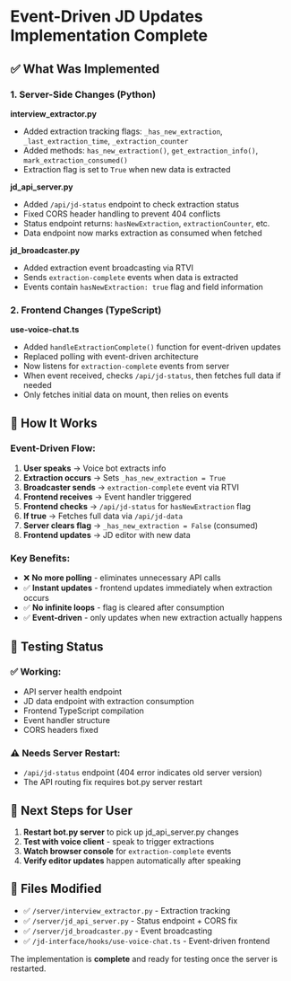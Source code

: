 # Event-Driven JD Updates Implementation Complete

## ✅ What Was Implemented

### 1. Server-Side Changes (Python)

**interview_extractor.py**
- Added extraction tracking flags: `_has_new_extraction`, `_last_extraction_time`, `_extraction_counter`
- Added methods: `has_new_extraction()`, `get_extraction_info()`, `mark_extraction_consumed()`
- Extraction flag is set to `True` when new data is extracted

**jd_api_server.py**
- Added `/api/jd-status` endpoint to check extraction status
- Fixed CORS header handling to prevent 404 conflicts
- Status endpoint returns: `hasNewExtraction`, `extractionCounter`, etc.
- Data endpoint now marks extraction as consumed when fetched

**jd_broadcaster.py**
- Added extraction event broadcasting via RTVI
- Sends `extraction-complete` events when data is extracted
- Events contain `hasNewExtraction: true` flag and field information

### 2. Frontend Changes (TypeScript)

**use-voice-chat.ts**
- Added `handleExtractionComplete()` function for event-driven updates
- Replaced polling with event-driven architecture
- Now listens for `extraction-complete` events from server
- When event received, checks `/api/jd-status`, then fetches full data if needed
- Only fetches initial data on mount, then relies on events

## 🔄 How It Works

### Event-Driven Flow:
1. **User speaks** → Voice bot extracts info
2. **Extraction occurs** → Sets `_has_new_extraction = True`
3. **Broadcaster sends** → `extraction-complete` event via RTVI
4. **Frontend receives** → Event handler triggered
5. **Frontend checks** → `/api/jd-status` for `hasNewExtraction` flag
6. **If true** → Fetches full data via `/api/jd-data`
7. **Server clears flag** → `_has_new_extraction = False` (consumed)
8. **Frontend updates** → JD editor with new data

### Key Benefits:
- ❌ **No more polling** - eliminates unnecessary API calls
- ✅ **Instant updates** - frontend updates immediately when extraction occurs
- ✅ **No infinite loops** - flag is cleared after consumption
- ✅ **Event-driven** - only updates when new extraction actually happens

## 🧪 Testing Status

### ✅ Working:
- API server health endpoint
- JD data endpoint with extraction consumption
- Frontend TypeScript compilation
- Event handler structure
- CORS headers fixed

### ⚠️ Needs Server Restart:
- `/api/jd-status` endpoint (404 error indicates old server version)
- The API routing fix requires bot.py server restart

## 🚀 Next Steps for User

1. **Restart bot.py server** to pick up jd_api_server.py changes
2. **Test with voice client** - speak to trigger extractions
3. **Watch browser console** for `extraction-complete` events
4. **Verify editor updates** happen automatically after speaking

## 📁 Files Modified

- ✅ `/server/interview_extractor.py` - Extraction tracking
- ✅ `/server/jd_api_server.py` - Status endpoint + CORS fix
- ✅ `/server/jd_broadcaster.py` - Event broadcasting
- ✅ `/jd-interface/hooks/use-voice-chat.ts` - Event-driven frontend

The implementation is **complete** and ready for testing once the server is restarted.